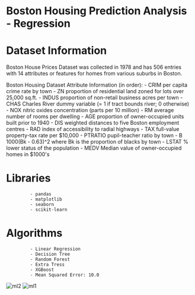 # Boston Housing Prediction Analysis - Regression

# Dataset Information
Boston House Prices Dataset was collected in 1978 and has 506 entries with 14 attributes or features for homes from various suburbs in Boston.

Boston Housing Dataset Attribute Information (in order):
        - CRIM     per capita crime rate by town
        - ZN       proportion of residential land zoned for lots over 25,000 sq.ft.
        - INDUS    proportion of non-retail business acres per town
        - CHAS     Charles River dummy variable (= 1 if tract bounds river; 0 otherwise)
        - NOX      nitric oxides concentration (parts per 10 million)
        - RM       average number of rooms per dwelling
        - AGE      proportion of owner-occupied units built prior to 1940
        - DIS      weighted distances to five Boston employment centres
        - RAD      index of accessibility to radial highways
        - TAX      full-value property-tax rate per $10,000
        - PTRATIO  pupil-teacher ratio by town
        - B        1000(Bk - 0.63)^2 where Bk is the proportion of blacks by town
        - LSTAT    % lower status of the population
        - MEDV     Median value of owner-occupied homes in $1000's

# Libraries
             - pandas
             - matplotlib
             - seaborn
             - scikit-learn
# Algorithms
             - Linear Regression
             - Decision Tree
             - Random Forest
             - Extra Tress
             - XGBoost
             - Mean Squared Error: 10.0

![ml2](https://github.com/ahmedzaky1/Boston-Housing-Prediction---Regression/assets/103897664/e3d7e472-99aa-41f2-a482-a5e5a0c63623)
![ml1](https://github.com/ahmedzaky1/Boston-Housing-Prediction---Regression/assets/103897664/e46cc4e7-7fff-482a-91f6-86a1c7bbcf73)
